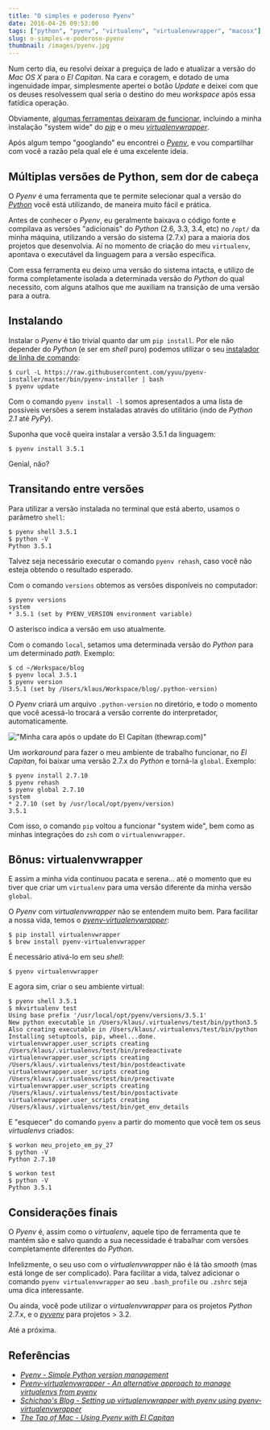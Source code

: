 ```yaml
---
title: "O simples e poderoso Pyenv"
date: 2016-04-26 09:53:00
tags: ["python", "pyenv", "virtualenv", "virtualenvwrapper", "macosx"]
slug: o-simples-e-poderoso-pyenv
thumbnail: /images/pyenv.jpg
---
```


Num certo dia, eu resolvi deixar a preguiça de lado e atualizar
a versão do _Mac OS X_ para o _El Capitan_. Na cara e coragem,
e dotado de uma ingenuidade ímpar, simplesmente apertei o botão
_Update_ e deixei com que os deuses resolvessem qual seria o
destino do meu _workspace_ após essa fatídica operação.

Obviamente, [algumas ferramentas deixaram de funcionar](https://ohthehugemanatee.org/blog/2015/10/01/how-i-got-el-capitain-working-with-my-developer-tools/ "Veja o que fazer com se o update do El Capitan quebrar o seu ambiente de desenvolvimento"),
incluindo a minha instalação "system wide" do [_pip_](/tag/pip.html "Leia mais sobre pip")
e o meu [_virtualenvwrapper_](/tag/virtualenvwrapper.html} "Leia mais sobre Virtualenv").

Após algum tempo "googlando" eu encontrei o [_Pyenv_](https://github.com/yyuu/pyenv "Conheça o Pyenv"),
e vou compartilhar com você a razão pela qual ele é uma excelente ideia.

## Múltiplas versões de Python, sem dor de cabeça

O _Pyenv_ é uma ferramenta que te permite selecionar qual a versão
do [_Python_](/tag/python.html "Leia mais sobre Python") você está utilizando,
de maneira muito fácil e prática.

Antes de conhecer o _Pyenv_, eu geralmente baixava o código fonte e
compilava as versões "adicionais" do _Python_ (2.6, 3.3, 3.4, etc)
no `/opt/` da minha máquina, utilizando a versão do sistema (2.7.x)
para a maioria dos projetos que desenvolvia. Aí no momento de criação
do meu `virtualenv`, apontava o executável da linguagem para a versão
específica.

Com essa ferramenta eu deixo uma versão do sistema intacta, e utilizo
de forma completamente isolada a determinada versão do _Python_ do
qual necessito, com alguns atalhos que me auxiliam na transição de
uma versão para a outra.

## Instalando

Instalar o _Pyenv_ é tão trivial quanto dar um `pip install`. Por ele não
depender do _Python_ (e ser em _shell_ puro) podemos utilizar o seu
[instalador de linha de comando](https://github.com/yyuu/pyenv-installer "Veja no Github"):

```text
$ curl -L https://raw.githubusercontent.com/yyuu/pyenv-installer/master/bin/pyenv-installer | bash
$ pyenv update
```

Com o comando `pyenv install -l` somos apresentados a uma lista de possíveis versões
a serem instaladas através do utilitário (indo de _Python 2.1_ até _PyPy_).

Suponha que você queira instalar a versão 3.5.1 da linguagem:

```text
$ pyenv install 3.5.1
```

Genial, não?

## Transitando entre versões

Para utilizar a versão instalada no terminal que está aberto, usamos o parâmetro `shell`:

```text
$ pyenv shell 3.5.1
$ python -V
Python 3.5.1
```

Talvez seja necessário executar o comando `pyenv rehash`, caso você não esteja
obtendo o resultado esperado.

Com o comando `versions` obtemos as versões disponíveis no computador:

```text
$ pyenv versions
system
* 3.5.1 (set by PYENV_VERSION environment variable)
```

O asterisco indica a versão em uso atualmente.

Com o comando `local`, setamos uma determinada versão do _Python_ para um
determinado _path_. Exemplo:

```text
$ cd ~/Workspace/blog
$ pyenv local 3.5.1
$ pyenv version
3.5.1 (set by /Users/klaus/Workspace/blog/.python-version)
```

O _Pyenv_ criará um arquivo `.python-version` no diretório, e
todo o momento que você acessá-lo trocará a versão corrente do
interpretador, automaticamente.

!["Minha cara após o update do El Capitan (thewrap.com)"](/images/sparrow.jpg "Minha cara após o update do El Capitan (thewrap.com)")

Um _workaround_ para fazer o meu ambiente de trabalho funcionar,
no _El Capitan_, foi baixar uma versão 2.7.x do _Python_ e torná-la
`global`. Exemplo:

```text
$ pyenv install 2.7.10
$ pyenv rehash
$ pyenv global 2.7.10
system
* 2.7.10 (set by /usr/local/opt/pyenv/version)
3.5.1
```

Com isso, o comando `pip` voltou a funcionar "system wide", bem como
as minhas integrações do `zsh` com o `virtualenvwrapper`.

## Bônus: virtualenvwrapper

E assim a minha vida continuou pacata e serena... até o momento que eu
tiver que criar um `virtualenv` para uma versão diferente da minha
versão `global`.

O _Pyenv_ com _virtualenvwrapper_ não se entendem muito bem.
Para facilitar a nossa vida, temos o [_pyenv-virtualenvwrapper_](https://github.com/yyuu/pyenv-virtualenvwrapper "Veja o repositório no GitHub"):

```text
$ pip install virtualenvwrapper
$ brew install pyenv-virtualenvwrapper
```

É necessário ativá-lo em seu _shell_:

```text
$ pyenv virtualenvwrapper
```

E agora sim, criar o seu ambiente virtual:

```text
$ pyenv shell 3.5.1
$ mkvirtualenv test
Using base prefix '/usr/local/opt/pyenv/versions/3.5.1'
New python executable in /Users/klaus/.virtualenvs/test/bin/python3.5
Also creating executable in /Users/klaus/.virtualenvs/test/bin/python
Installing setuptools, pip, wheel...done.
virtualenvwrapper.user_scripts creating /Users/klaus/.virtualenvs/test/bin/predeactivate
virtualenvwrapper.user_scripts creating /Users/klaus/.virtualenvs/test/bin/postdeactivate
virtualenvwrapper.user_scripts creating /Users/klaus/.virtualenvs/test/bin/preactivate
virtualenvwrapper.user_scripts creating /Users/klaus/.virtualenvs/test/bin/postactivate
virtualenvwrapper.user_scripts creating /Users/klaus/.virtualenvs/test/bin/get_env_details
```

E "esquecer" do comando `pyenv` a partir do momento que você tem os seus _virtualenvs_ criados:

```text
$ workon meu_projeto_em_py_27
$ python -V
Python 2.7.10

$ workon test
$ python -V
Python 3.5.1
```

## Considerações finais

O _Pyenv_ é, assim como o _virtualenv_, aquele tipo de ferramenta que te mantém são e salvo
quando a sua necessidade é trabalhar com versões completamente diferentes do _Python_.

Infelizmente, o seu uso com o _virtualenvwrapper_ não é lá tão _smooth_ (mas está longe de
ser complicado). Para facilitar a vida, talvez adicionar o comando `pyenv virtualenvwrapper`
ao seu `.bash_profile` ou `.zshrc` seja uma dica interessante.

Ou ainda, você pode utilizar o _virtualenvwrapper_ para os
projetos _Python_ 2.7.x, e o [_pyvenv_](https://docs.python.org/3/library/venv.html "Creation of virtual environments in Python 3")
para projetos > 3.2.

Até a próxima.

## Referências

- [_Pyenv - Simple Python version management_](https://github.com/yyuu/pyenv)
- [_Pyenv-virtualenvwrapper - An alternative approach to manage virtualenvs from pyenv_](https://github.com/yyuu/pyenv-virtualenvwrapper)
- [_Schichao's Blog - Setting up virtualenvwrapper with pyenv using pyenv-virtualenvwrapper_](https://blog.shichao.io/2014/10/01/setup_virtualenvwrapper_with_pyenv_using_pyenv_virtualenvwrapper.html)
- [_The Tao of Mac - Using Pyenv with El Capitan_](http://taoofmac.com/space/blog/2015/10/03/1245)
